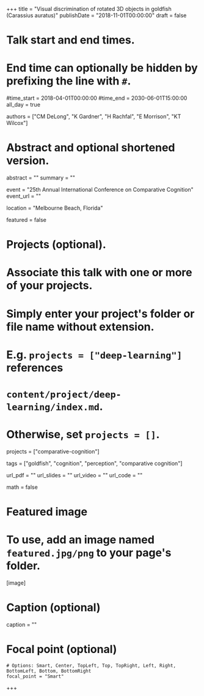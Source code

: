 +++
title = "Visual discrimination of rotated 3D objects in goldfish (Carassius auratus)"
publishDate = "2018-11-01T00:00:00"
draft = false

# Talk start and end times.
#   End time can optionally be hidden by prefixing the line with `#`.
#time_start = 2018-04-01T00:00:00
#time_end = 2030-06-01T15:00:00
all_day = true

authors = ["CM DeLong", "K Gardner", "H Rachfal", "E Morrison", "KT Wilcox"]

# Abstract and optional shortened version.
abstract = ""
summary = ""

event = "25th Annual International Conference on Comparative Cognition"
event_url = ""

location = "Melbourne Beach, Florida"

featured = false

# Projects (optional).
#   Associate this talk with one or more of your projects.
#   Simply enter your project's folder or file name without extension.
#   E.g. `projects = ["deep-learning"]` references
#   `content/project/deep-learning/index.md`.
#   Otherwise, set `projects = []`.
projects = ["comparative-cognition"]

tags = ["goldfish", "cognition", "perception", "comparative cognition"]

url_pdf = ""
url_slides = ""
url_video = ""
url_code = ""

math = false

# Featured image
# To use, add an image named `featured.jpg/png` to your page's folder.
[image]
  # Caption (optional)
  caption = ""

  # Focal point (optional)
    # Options: Smart, Center, TopLeft, Top, TopRight, Left, Right, BottomLeft, Bottom, BottomRight
    focal_point = "Smart"

+++

